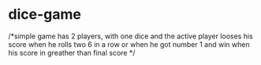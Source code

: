 # dice-game 
/*simple game has 2 players, with one dice and the active player looses his score when he rolls two 6 in a row or when he got number 1
and win when his score in greather than final score */
